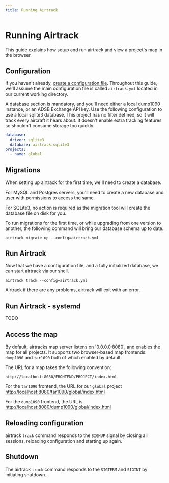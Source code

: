 ```yaml
---
title: Running Airtrack
---
```


# Running Airtrack

This guide explains how setup and run airtrack and view a project's map in the browser.

## Configuration

If you haven't already, [create a configuration file](./configuration.html). Throughout
this guide, we'll assume the main configuration file is called `airtrack.yml` located in
our current working directory.

A database section is mandatory, and you'll need either a local dump1090 instance, or an
ADSB Exchange API key. Use the following configuration to use a local sqlite3 database.
This project has no filter defined, so it will track every aircraft it hears about. It
doesn't enable extra tracking features so shouldn't consume storage too quickly.

```yaml
database:
  driver: sqlite3
  database: airtrack.sqlite3
projects:
  - name: global
```

## Migrations

When setting up airtrack for the first time, we'll need to create a database.

For MySQL and Postgres servers, you'll need to create a new database and user with permissions to
access the same.

For SQLite3, no action is required as the migration tool will create the database file on disk for you.

To run migrations for the first time, or while upgrading from one version to another, the following
command will bring our database schema up to date.

    airtrack migrate up --config=airtrack.yml

## Run Airtrack

Now that we have a configuration file, and a fully initialized database, we can start airtrack
via our shell.

    airtrack track --config=airtrack.yml

Airtrack if there are any problems, airtrack will exit with an error.

## Run Airtrack - systemd

TODO

## Access the map

By default, airtracks map server listens on '0.0.0.0:8080', and enables the map for all projects.
It supports two browser-based map frontends: `dump1090` and `tar1090` both of which enabled by default.

The URL for a map takes the following convention:

    http://localhost:8080/FRONTEND/PROJECT/index.html

For the `tar1090` frontend, the URL for our `global` project [http://localhost:8080/tar1090/global/index.html](http://localhost:8080/tar1090/global/index.html)

For the `dump1090` frontend, the URL is [http://localhost:8080/dump1090/global/index.html](http://localhost:8080/dump1090/global/index.html)

## Reloading configuration

airtrack `track` command responds to the `SIGHUP` signal by closing all sessions, reloading
configuration and starting up again.

## Shutdown

The airtrack `track` command responds to the `SIGTERM` and `SIGINT` by initiating shutdown.